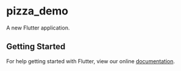 # pizza_demo

A new Flutter application.

## Getting Started

For help getting started with Flutter, view our online
[documentation](https://flutter.io/).
